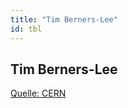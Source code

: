 ```yaml
---
title: "Tim Berners-Lee"
id: tbl
---
```

## Tim Berners-Lee

[Quelle: CERN](https://cds.cern.ch/images/CERN-GE-9407011-31)